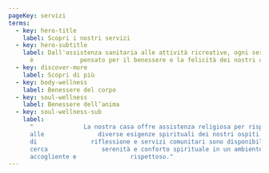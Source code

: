 ```yaml
---
pageKey: servizi
terms:
  - key: hero-title
    label: Scopri i nostri servizi
  - key: hero-subtitle
    label: Dall'assistenza sanitaria alle attività ricreative, ogni servizio
      è             pensato per il benessere e la felicità dei nostri ospiti.
  - key: discover-more
    label: Scopri di più
  - key: body-wellness
    label: Benessere del corpo
  - key: soul-wellness
    label: Benessere dell’anima
  - key: soul-wellness-sub
    label:
      "              La nostra casa offre assistenza religiosa per rispondere
      alle               diverse esigenze spirituali dei nostri ospiti. Momenti
      di               riflessione e servizi comunitari sono disponibili per chi
      cerca               serenità e conforto spirituale in un ambiente
      accogliente e               rispettoso."
---
```

